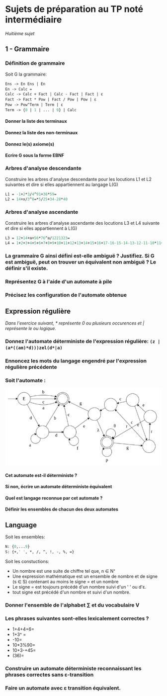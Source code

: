 # Sujets de préparation au TP noté intermédiaire

*Huitième sujet*

## 1 - Grammaire

### Définition de grammaire

Soit G la grammaire:

```Ocaml
Ens -> En Ens | En
En -> Calc =
Calc -> Calc + Fact | Calc - Fact | Fact | ε
Fact -> Fact * Pow | Fact / Pow | Pow | ε
Pow -> Pow^Term | Term | ε
Term -> {0 | 1 | ... | 9} | Calc
```

#### Donner la liste des terminaux

#### Donnez la liste des non-terminaux

#### Donnez le(s) axiome(s)

#### Ecrire G sous la forme EBNF

### Arbres d'analyse descendante

Construire les arbres d'analyse descendante pour les locutions L1 et L2 suivantes et dire si elles appartiennent au langage L(G)

```Ocaml
L1 = -1+2*3/4^91+36*59=
L2 = 14+x/3^8=*5/25+34-28*40
```

### Arbres d'analyse ascendante

Construire les arbres d'analyse ascendante des locutions L3 et L4 suivante et dire si elles appartiennent à L(G)

```Ocaml
L3 = 12+14+a+56*76^a/1221323=
L4 = 1+2+3+4+5+6+7+8+9+10+11+12+13+14+15+16+17-16-15-14-13-12-11-10*11+21313214/28742179421^10+21321321+21321O0123=
```

<!-- don't forget o=O 0=0 21321^O^0^123 -->

### La grammaire G ainsi défini est-elle ambiguë ? Justifiez. Si G est ambiguë, peut on trouver un équivalent non ambiguë ? Le définir s'il existe. 

### Représentez G à l'aide d'un automate à pile

### Précisez les configuration de l'automate obtenue

## Expression régulière

*Dans l'exercice suivant, \* représente 0 ou plusieurs occurences et | représente le ou logique.*

### Donnez l'automate déterministe de l'expression régulière: `(z | (a*((am)*d)))zel(d*|a)`

### Ennoncez les mots du langage engendré par l'expression régulière précédente

### Soit l'automate :

![](images/sujet8_automate.png)

#### Cet automate est-il déterministe ?

#### Si non, écrire un automate déterministe équivalent

#### Quel est langage reconnue par cet automate ?

#### Définir les ensembles de chacun des deux automates

## Language

Soit les ensembles:

```OCaml
N: {0,...9}
S: {+,' ', *, /, ^, !, -, %, =}
```

Soit les constuctions:

- Un nombre est une suite de chiffre tel que, n ∈ N⁺
- Une expression mathématique est un ensemble de nombre et de signe (s ∈ S) contenant au moins le signe = et un nombre
- Le signe = est toujours précédé d'un nombre suivi d'un ' ' ou d'ε.
- tout signe est précédé d'un nombre et suivi d'un nombre.

### Donner l'ensemble de l'alphabet ∑ et du vocabulaire V

### Les phrases suivantes sont-elles lexicalement correctes ?

- 1+4+4+6=
- 1+3^ =
- -10=
- 10*3%90=
- 10+3-+45=
- (36)=

### Construire un automate déterministe reconnaissant les phrases correctes sans ε-transition

### Faire un automate avec ε transition équivalent.
